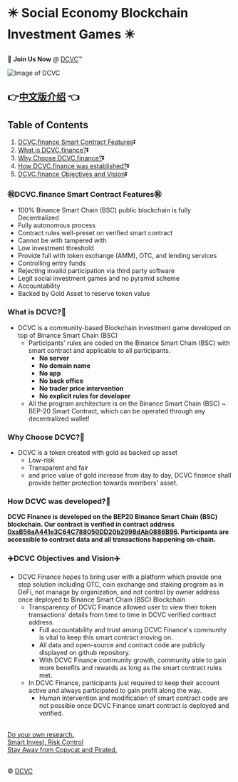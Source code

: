 # :eight_pointed_black_star: Social Economy Blockchain Investment Games :eight_pointed_black_star:

:100: **Join Us Now** *@* [DCVC](https://dcvc.finance/login):tm:

![Image of DCVC](https://DCVC.finance/images/favicon.png)

<!-- ## :point_right:[Forum Promotion Post]() :point_left:
## :point_right:[Medium Post]() :point_left:
## :point_right:[论坛推广]() :point_left:-->
## :point_right:[中文版介绍](https://github.com/DCVCCapital/DCVC-Token/blob/main/README_CN.md) :point_left: 


## Table of Contents
1. [DCVC.finance Smart Contract Features](#DCVC.finance--Features):arrow_double_down:
2. [What is DCVC.finance?](#What--DCVC):arrow_double_down:
3. [Why Choose DCVC.finance?](#Why--DCVC):arrow_double_down:
4. [How DCVC.finance was established?](#How--DCVC):arrow_double_down:
5. [DCVC.finance Objectives and Vision](#DCVC--ObjectivesVision):arrow_double_down:
### :congratulations:DCVC.finance Smart Contract Features:congratulations:
<a name="DCVC.finance--Features"></a>
   * 100% Binance Smart Chain (BSC) public blockchain is fully Decentralized
   * Fully autonomous process
   * Contract rules well-preset on verified smart contract
   * Cannot be with tampered with
   * Low investment threshold 
   * Provide full with token exchange (AMM), OTC, and lending services
   * Controlling entry funds
   * Rejecting invalid participation via third party software
   * Legit social investment games and no pyramid scheme
   * Accountability
   * Backed by Gold Asset to reserve token value

### What is DCVC?:volcano:
<a name="What--DCVC"></a>
* DCVC is a community-based Blockchain investment game developed on top of Binance Smart Chain (BSC) 
   * Participants' rules are coded on the Binance Smart Chain (BSC) with smart contract and applicable to all participants.
      * __No server__
      * __No domain name__
      * __No app__
      * __No back office__
      * __No trader price intervention__
      * __No explicit rules for developer__
   * All the program architecture is on the Binance Smart Chain (BSC) ~ BEP-20 Smart Contract, which can be operated through any decentralized wallet!

### Why Choose DCVC?:muscle:
<a name="Why--DCVC"></a>
  * DCVC is a token created with gold as backed up asset
      * Low-risk
      * Transparent and fair
      * and price value of gold increase from day to day, DCVC finance shall provide better protection towards members' asset.

### How DCVC was developed?:high_brightness:
<a name="How--DCVC"></a>
__DCVC Finance is developed on the BEP20 Binance Smart Chain (BSC) blockchain. Our contract is verified in contract address [0xaB56aA441e3C64C788050DD20b2998dAb0886B96](https://bscscan.com/token/0xaB56aA441e3C64C788050DD20b2998dAb0886B96). Participants are accessible to contract data and all transactions happening on-chain.__

### :airplane:DCVC Objectives and Vision:airplane:
<a name="DCVC--ObjectivesVision"></a>
- DCVC Finance hopes to bring user with a platform which provide one stop solution including OTC, coin exchange and staking program as in DeFi, not manage by organization, and not control by owner address once deployed to Binance Smart Chain (BSC) Blockchain
  - Transparency of DCVC Finance allowed user to view their token transactions' details from time to time in DCVC verified contract address.
    - Full accountability and trust among DCVC Finance's community is vital to keep this smart contract moving on.
    - All data and open-source and contract code are publicly displayed on github repository. 
    - With DCVC Finance community growth, community able to gain more benefits and rewards as long as the smart contract rules met. 
  - In DCVC Finance, participants just required to keep their account active and always participated to gain profit along the way.
      - Human intervention and modification of smart contract code are not possible once DCVC Finance smart contract is deployed and verified.</br>
      </br>

[Do your own research.](https://dcvc.finance/)</br>
[Smart Invest, Risk Control](https://dcvc.finance/)</br>
[Stay Away from Copycat and Pirated.](https://dcvc.finance/)</br>
</br>

:copyright: [DCVC](https://dcvc.finance/)
